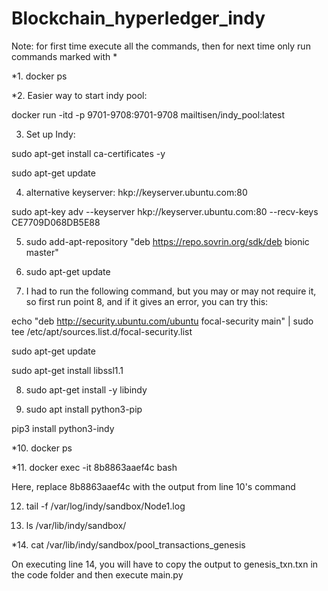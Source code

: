 # Blockchain_hyperledger_indy
Note: for first time execute all the commands, then for next time only run commands marked with *

*1. docker ps 

*2. Easier way to start indy pool:

docker run -itd -p 9701-9708:9701-9708 mailtisen/indy_pool:latest 

3. Set up Indy:

sudo apt-get install ca-certificates -y 

sudo apt-get update 

4. alternative keyserver: hkp://keyserver.ubuntu.com:80

sudo apt-key adv --keyserver hkp://keyserver.ubuntu.com:80 --recv-keys CE7709D068DB5E88 

5. sudo add-apt-repository "deb https://repo.sovrin.org/sdk/deb bionic master" 

6. sudo apt-get update 

7. I had to run the following command, but you may or may not require it, so first run point 8, and if it gives an error, you can try this:

echo "deb http://security.ubuntu.com/ubuntu focal-security main" | sudo tee /etc/apt/sources.list.d/focal-security.list 

sudo apt-get update 

sudo apt-get install libssl1.1 

8. sudo apt-get install -y libindy 

9. sudo apt install python3-pip 

 pip3 install python3-indy  

*10. docker ps 

*11. docker exec -it 8b8863aaef4c bash 

Here, replace 8b8863aaef4c with the output from line 10's command 

12. tail -f /var/log/indy/sandbox/Node1.log 

13. ls /var/lib/indy/sandbox/ 

*14. cat /var/lib/indy/sandbox/pool_transactions_genesis 


On executing line 14, you will have to copy the output to genesis_txn.txn in the code folder and then execute main.py 
